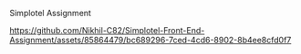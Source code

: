Simplotel Assignment


https://github.com/Nikhil-C82/Simplotel-Front-End-Assignment/assets/85864479/bc689296-7ced-4cd6-8902-8b4ee8cfd0f7

